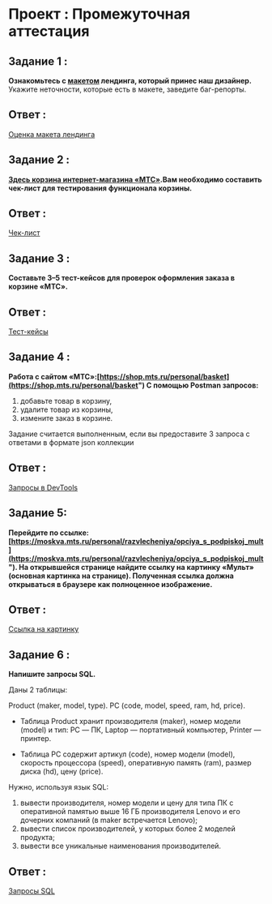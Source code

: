 # Проект : Промежуточная аттестация

## Задание 1 : 
**Ознакомьтесь с [макетом](https://www.figma.com/file/blEJlNW8xG8GMaeg6hILSM/Ecommerce-Desktop-Template-(Copy)-(Copy)?type=design&node-id=1%3A66&t=8GpxuFV7879sGKgQ-1) лендинга, который принес наш дизайнер.**
Укажите неточности, которые есть в макете, заведите баг-репорты.
## Ответ : 
 [Оценка макета лендинга](https://docs.google.com/document/d/18kIVRgZWfP7nGOfvm7aJ_LOvQDoqf-tSt9L9jL8eJ5g/edit)
 ## Задание 2 : 
 **[Здесь корзина интернет-магазина «МТС»](https://shop.mts.ru/personal/basket).Вам необходимо составить чек-лист для тестирования функционала корзины.**


## Ответ : 
[Чек-лист](https://docs.google.com/spreadsheets/d/1kuY33NpuBsHX-RnSUkDgD7umZAhg2vbAkWfe2Dyq-1c/edit)
## Задание 3 : 
**Cоставьте 3–5 тест-кейсов для проверок оформления заказа в корзине «МТС».**

## Ответ : 
[Тест-кейсы](https://drive.google.com/file/d/1j0daJoMep11H6z11yFTKngADQCfW3yKL/view)
## Задание 4 : 
**Работа с сайтом «МТС»:[https://shop.mts.ru/personal/basket](https://shop.mts.ru/personal/basket")
С помощью Postman запросов:**

1. добавьте товар в корзину,
2. удалите товар из корзины,
3. измените заказ в корзине.

Задание считается выполненным, если вы предоставите 3 запроса с ответами в формате json коллекции

## Ответ : 
[Запросы в DevTools](https://docs.google.com/document/d/1G8CzEg53cy7Ydpv83fcsas5lzeC9-tHFQbuTKz-SuOY/edit)
## Задание 5: 
**Перейдите по ссылке: [https://moskva.mts.ru/personal/razvlecheniya/opciya_s_podpiskoj_mult](https://moskva.mts.ru/personal/razvlecheniya/opciya_s_podpiskoj_mult"). На открывшейся странице найдите ссылку на картинку «Мульт» (основная картинка на странице). Полученная ссылка должна открываться в браузере как полноценное изображение.**

## Ответ : 
[Ссылка на картинку](https://static.mts.ru/dpc_upload/contents/383/mult2-picture-catalog.jpg)
## Задание 6 : 
**Напишите запросы SQL.**

Даны 2 таблицы:

Product (maker, model, type).
PС (code, model, speed, ram, hd, price).
* Таблица Product хранит производителя (maker), номер модели (model) и тип: PC — ПК, Laptop — портативный компьютер, Printer — принтер.

* Таблица PC содержит артикул (code), номер модели (model), скорость процессора (speed), оперативную память (ram), размер диска (hd), цену (price).

Нужно, используя язык SQL:
1. вывести производителя, номер модели и цену для типа ПК с оперативной памятью выше 16 ГБ производителя Lenovo и его дочерних компаний (в maker встречается Lenovo);
2. вывести список производителей, у которых более 2 моделей продукта;
3. вывести все уникальные наименования производителей.


## Ответ : 
[Запросы SQL](https://docs.google.com/document/d/1xNvA4mSr0vxZJeJhKzkhp1YH9NqAfEjjPaQiyET6cB0/edit)



